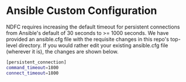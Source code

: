 # Ansible Custom Configuration

NDFC requires increasing the default timeout for persistent connections from Ansible's default of 30 seconds to >= 1000 seconds.  We have provided an ansible.cfg file with the requisite changes in this repo's top-level directory.  If you would rather edit your existing ansible.cfg file (wherever it is), the changes are shown below.

```bash
[persistent_connection]
command_timeout=1800
connect_timeout=1800
```
